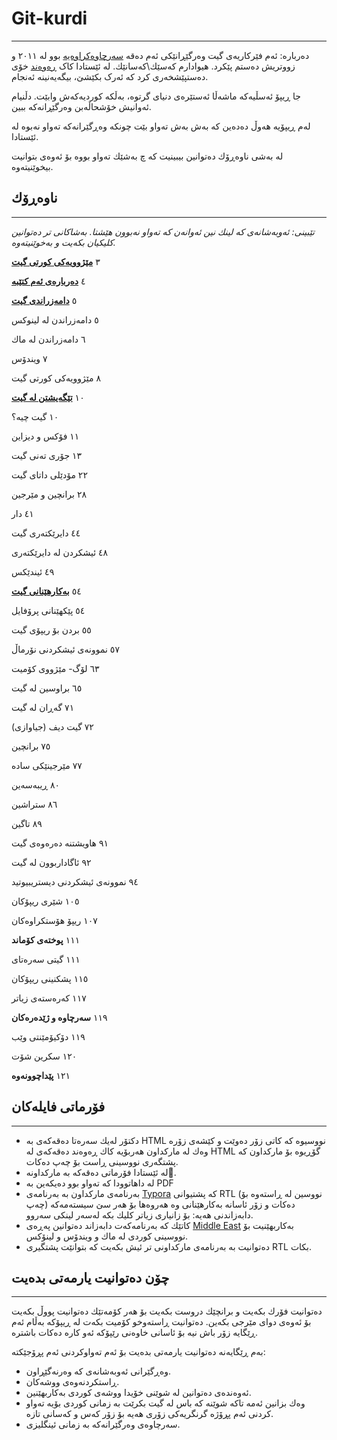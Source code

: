 # Git-kurdi

------

دەربارە: ئەم فێرکاریەی گیت وەرگێڕانێکی ئەم دەقە [سەرچاوەکراوەیە](https://github.com/pluralsight/git-internals-pdf) بوو له‌ ٢٠١١ و زووتریش ده‌ستم پێكرد. هیوادارم كه‌سێك\كه‌سانێك. لە ئێستادا کاک [ڕەوەند](https://github.com/rawandsaeed) خۆی دەستپێشخەری کرد کە ئەرک بکێشێ، بیگەیەنینە ئەنجام.

جا ڕیپۆ ئەسڵیەکە ماشەڵا ئەستێرەی دنیای گرتوە، بەڵکە کوردیەکەش وابێت. دڵنیام ئەوانیش خۆشحاڵەبن وەرگێڕانەکە ببین.

له‌م ڕیپۆیه‌ هه‌وڵ ده‌ده‌ین كه‌ به‌ش به‌ش ته‌واو بێت چونكه‌ وه‌ڕگێرانه‌كه‌ ته‌واو نه‌بوه‌ له‌ ئێستادا. 

له‌ به‌شی ناوه‌ڕۆك ده‌توانین بیبینیت كه‌ چ به‌شێك ته‌واو بووه‌ بۆ ئه‌وه‌ی بتوانیت بیخوێنیته‌وه‌.



## ناوه‌ڕۆك

------

*تێبینی: ئه‌وبه‌شانه‌ی كه‌ لینك نین ئه‌وانه‌ن كه‌ ته‌واو نه‌بوون هێشتا. به‌شاكانی تر ده‌توانین كلیكیان بكه‌یت و به‌خوێنیته‌وه‌.* 



٣ **[مێژوویه‌كی كورتی گیت](https://github.com/layik/git-kurdi/blob/master/به%E2%80%8Cشه%E2%80%8Cكان/مێژوویه%E2%80%8Cكی%20كورتی%20گیت.md)**

٤ **[ده‌رباره‌ی ئه‌م كتێبه‌](https://github.com/layik/git-kurdi/blob/master/به%E2%80%8Cشه%E2%80%8Cكان/ده%E2%80%8Cرباره%E2%80%8Cی%20ئه%E2%80%8Cم%20كتێبه%E2%80%8C.md)**

٥ **[دامه‌زراندی گیت](https://github.com/layik/git-kurdi/blob/master/به%E2%80%8Cشه%E2%80%8Cكان/دامه%E2%80%8Cزراندنی%20گیت.md)**

٥ دامه‌زراندن له‌ لینوكس

٦ دامه‌زراندن له‌ ماك

٧ ویندۆس

٨ مێژوویه‌كی كورتی گیت



١٠ **[تێگه‌یشتن له‌ گیت](https://github.com/layik/git-kurdi/blob/master/به%E2%80%8Cشه%E2%80%8Cكان/تێگه%E2%80%8Cیشتن%20له%E2%80%8C%20گیت.md)**

١٠ گیت چیه‌؟

١١ فۆكس و دیزاین

١٣ جۆری ته‌نی گیت

٢٢ مۆدێلی داتای گیت

٢٨ برانچین و مێرجین

٤١ دار

٤٤ دایرێكته‌ری گیت

٤٨ ئیشكردن له‌ دایرێكته‌ری

٤٩ ئیندێكس



٥٤ **[به‌كارهێنانی گیت](https://github.com/layik/git-kurdi/blob/master/به%E2%80%8Cشه%E2%80%8Cكان/بەکارهێنانی%20گیت.md)**

٥٤ پێكهێنانی پرۆفایل

٥٥ بردن بۆ ریپۆی گیت

٥٧ نموونه‌ی ئیشكردنی نۆرماڵ

٦٣ لۆگ- مێژووی كۆمیت

٦٥ براوسین له‌ گیت

٧١ گه‌ڕان له‌ گیت

٧٢ گیت دیف (جیاوازی)

٧٥ برانچین

٧٧ مێرجینێكی ساده‌

٨٠ ڕیبه‌سه‌ین

٨٦ ستراشین 

٨٩ تاگین

٩١ هاویشتنه‌ ده‌ره‌وه‌ی گیت

٩٢ ئاگاداربوون له‌ گیت

٩٤ نموونه‌ی ئیشكردنی دیستریبیوتید 

١٠٥ شێری ریپۆكان

١٠٧ ریپۆ هۆستكراوه‌كان



١١١ **پوخته‌ی كۆماند**

١١١ گیتی سه‌ره‌تای

١١٥ پشكنینی ریپۆكان

١١٧ كه‌ره‌سته‌ی زیاتر



١١٩ **سه‌رچاوه‌ و ژێده‌ره‌كان**

١١٩ دۆكیۆمێنتی وێب

١٢٠ سكرین شۆت



١٢١ **پێداچوونه‌وه‌**



## فۆرماتی فایله‌كان

------

- دكتۆر له‌یك سه‌ره‌تا ده‌قه‌كه‌ی به‌ HTML  نووسیوه‌ كه‌ كاتی زۆر ده‌وێت و كێشه‌ی زۆره‌ وه‌ك له‌ ماركداون هه‌ربۆیه‌ كاك ڕه‌وه‌ند ده‌قه‌كه‌ی له‌ HTML گۆڕیوه‌ بۆ ماركداون كه‌ پشتگه‌ری نووسینی ڕاست بۆ چه‌پ ده‌كات. 
- له‌ ئێستادا‌ فۆرماتی ده‌قه‌كه‌ به‌ ماركداونه‌.
- له‌ داهاتوودا كه‌ ته‌واو بوو ده‌یكه‌ین به‌ PDF
- به‌رنامه‌ی ماركداون به‌ به‌رنامه‌ی [Typora‌](https://typora.io) كه‌ پشتیوانی RTL (نووسین له‌ ڕاسته‌وه‌ بۆ چه‌پ) ده‌كات و زۆر ئاسانه‌ به‌كارهێنانی وه‌ هه‌روه‌ها بۆ هه‌ر سێ سیسته‌مه‌كه‌ دابه‌زاندنی هه‌یه‌: بۆ زانیاری زیاتر كلیك بكه‌ له‌سه‌ر لینكی سه‌روو. 
- كاتێك كه‌ به‌رنامه‌كه‌ت دابه‌زاند ده‌توانین په‌ڕه‌ی [Middle East](http://theme.typora.io) به‌كاربهێنیت بۆ نووسینی كوردی له‌ ماك و ویندۆس و لینۆكس. 
- ده‌توانیت به‌ به‌رنامه‌ی ماركداونی تر ئیش بكه‌یت كه‌ بتوانێت پشتگیری RTL بكات. 



## چۆن ده‌توانیت یارمه‌تی بده‌یت

------

ده‌توانیت فۆرك بكه‌یت و برانچێك دروست بكه‌یت بۆ هه‌ر كۆمه‌تێك ده‌توانیت پووڵ بكه‌یت بۆ ئه‌وه‌ی دوای مێرجی بكه‌ین. ده‌توانیت ڕاسته‌وخو كۆمیت بكه‌ت له‌ ڕیپۆكه‌ به‌ڵام ئه‌م ڕێگایه‌ زۆر باش نیه‌ بۆ ئاسانی خاوه‌نی رێپۆكه‌ ئه‌و كاره‌ ده‌كات باشتره‌. 



به‌م ڕێگایه‌نه‌ ده‌توانیت یارمه‌تی بده‌یت بۆ ئه‌م ته‌واوكردنی ئه‌م پڕۆجێكته‌:

- وه‌ڕگێرانی ئه‌وبه‌شانه‌ی كه‌ وه‌رنه‌گێڕاون.
- ڕاستكردنه‌وه‌ی ووشه‌كان. 
- ئه‌وه‌نده‌ی ده‌توانین له‌ شوێنی خۆیدا ووشه‌ی كوردی به‌كاربهێنین.
- وه‌ك بزانین ئه‌مه‌ تاكه‌ شوێنه‌ كه‌ باس له‌ گیت بكرێت به‌ زمانی كوردی بۆیه‌ ته‌واو كردنی ئه‌م پڕۆژه‌ گرنگریه‌كی زۆری هه‌یه‌ بۆ زۆر كه‌س و كه‌سانی تازه‌. 
- سه‌رچاوه‌ی وه‌رگێرانه‌كه‌ به‌ زمانی ئینگلیزی. 